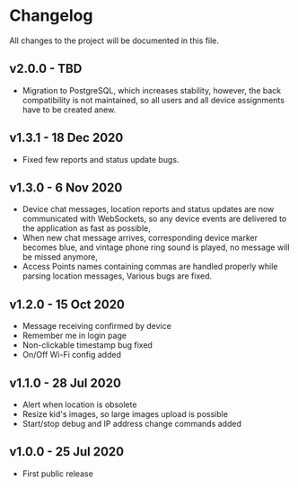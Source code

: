 # Changelog
All changes to the project will be documented in this file.

## v2.0.0 - TBD
- Migration to PostgreSQL, which increases stability, however, the 
  back compatibility is not maintained, so all users and all device 
  assignments have to be created anew.

## v1.3.1 - 18 Dec 2020
- Fixed few reports and status update bugs.

## v1.3.0 - 6 Nov 2020
- Device chat messages, location reports and status updates are now 
  communicated with WebSockets, so any device events 
  are delivered to the application as fast as possible,
- When new chat message arrives, corresponding device marker becomes blue, 
  and vintage phone ring sound is played, no message will be missed anymore,
- Access Points names containing commas are handled properly while parsing 
  location messages, Various bugs are fixed.

## v1.2.0 - 15 Oct 2020
- Message receiving confirmed by device
- Remember me in login page
- Non-clickable timestamp bug fixed
- On/Off Wi-Fi config added

## v1.1.0 - 28 Jul 2020
- Alert when location is obsolete
- Resize kid's images, so large images upload is possible
- Start/stop debug and IP address change commands added

## v1.0.0 - 25 Jul 2020
- First public release